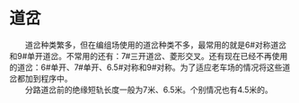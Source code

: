 # 道岔

&emsp;&emsp;道岔种类繁多，但在编组场使用的道岔种类不多，最常用的就是6#对称道岔和9#单开道岔。不常用的还有：7#三开道岔、菱形交叉。还有现在已经不再使用的道岔：6#单开、7#单开、6.5#对称和9#对称。为了适应老车场的情况将这些道岔都加到程序中。  
&emsp;&emsp;分路道岔前的绝缘短轨长度一般为7米、6.5米。个别情况也有4.5米的。  
  
